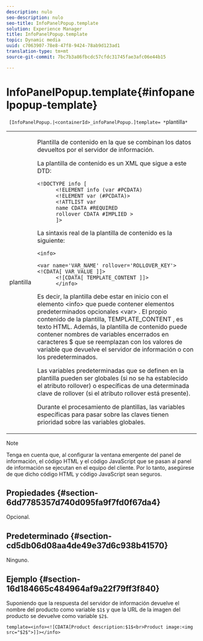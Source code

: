 ```yaml
---
description: nulo
seo-description: nulo
seo-title: InfoPanelPopup.template
solution: Experience Manager
title: InfoPanelPopup.template
topic: Dynamic media
uuid: c7063907-78e8-47f8-9424-78ab9d123ad1
translation-type: tm+mt
source-git-commit: 7bc7b3a86fbcdc57cfdc31745fae3afc06e44b15

---
```



# InfoPanelPopup.template{#infopanelpopup-template}

` [InfoPanelPopup.|<containerId>_infoPanelPopup.]template= *`plantilla`*`

<table id="table_A6B1B446A7AE4A4A8B552C07EC88E518"> 
 <tbody> 
  <tr> 
   <td> <p> <span class="codeph"><span class="varname"> plantilla</span></span> </p> </td> 
   <td> <p>Plantilla de contenido en la que se combinan los datos devueltos por el servidor de información. </p> <p>La plantilla de contenido es un XML que sigue a este DTD: </p> <p> <code>&lt;!DOCTYPE&nbsp;info&nbsp;[
      &lt;!ELEMENT&nbsp;info&nbsp;(var&nbsp;#PCDATA)
      &lt;!ELEMENT&nbsp;var&nbsp;(#PCDATA)&gt;
      &lt;!ATTLIST&nbsp;var&nbsp;
      name&nbsp;CDATA&nbsp;#REQUIRED
      rollover&nbsp;CDATA&nbsp;#IMPLIED&nbsp;&gt;
      ]&gt;</code> </p> <p>La sintaxis real de la plantilla de contenido es la siguiente: </p> <p> <code>&lt;info&gt;
      &lt;var&nbsp;name='VAR_NAME'&nbsp;rollover='ROLLOVER_KEY'&gt;&lt;!CDATA[&nbsp;VAR_VALUE&nbsp;]]&gt;
      &lt;![CDATA[&nbsp;TEMPLATE_CONTENT&nbsp;]]&gt;
      &lt;/info&gt;</code> </p> <p>Es decir, la plantilla debe estar en inicio con el elemento <span class="codeph"> &lt;info&gt;</span> que puede contener elementos predeterminados opcionales <span class="codeph"> &lt;var&gt;</span> . El propio contenido de la plantilla, <span class="codeph"> TEMPLATE_CONTENT</span> , es texto HTML. Además, la plantilla de contenido puede contener nombres de variables encerrados en <span class="codeph"> caracteres $</span> que se reemplazan con los valores de variable que devuelve el servidor de información o con los predeterminados. </p> <p>Las variables predeterminadas que se definen en la plantilla pueden ser globales (si no se ha establecido el atributo rollover) o específicas de una determinada clave de rollover (si el atributo rollover está presente). </p> <p>Durante el procesamiento de plantillas, las variables específicas para pasar sobre las claves tienen prioridad sobre las variables globales. </p> </td> 
  </tr> 
 </tbody> 
</table>

>[!NOTE]
>
>Tenga en cuenta que, al configurar la ventana emergente del panel de información, el código HTML y el código JavaScript que se pasan al panel de información se ejecutan en el equipo del cliente. Por lo tanto, asegúrese de que dicho código HTML y código JavaScript sean seguros.

## Propiedades {#section-6dd7785357d740d095fa9f7fd0f67da4}

Opcional.

## Predeterminado {#section-cd5db06d08aa4de49e37d6c938b41570}

Ninguno.

## Ejemplo {#section-16d184665c484964af9a22f79ff3f840}

Suponiendo que la respuesta del servidor de información devuelve el nombre del producto como variable `$1$` y que la URL de la imagen del producto se devuelve como variable `$2$`.

`template=<info><![CDATA[Product description:$1$<br>Product image:<img src="$2$">]]></info>`
